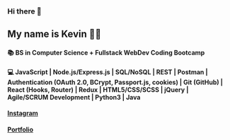 ### Hi there 👋

<!--
**Kevin2211/Kevin2211** is a ✨ _special_ ✨ repository because its `README.md` (this file) appears on your GitHub profile.

Here are some ideas to get you started:

- 🔭 I’m currently working on ...
- 🌱 I’m currently learning ...
- 👯 I’m looking to collaborate on ...
- 🤔 I’m looking for help with ...
- 💬 Ask me about ...
- 📫 How to reach me: ...
- 😄 Pronouns: ...
- ⚡ Fun fact: ...
-->
## My name is Kevin :man_technologist:
#### :books: BS in Computer Science + Fullstack WebDev Coding Bootcamp
#### :computer: JavaScript | Node.js/Express.js | SQL/NoSQL | REST | Postman | Authentication (OAuth 2.0, BCrypt, Passport.js, cookies) | Git (GitHub) | React (Hooks, Router) | Redux | HTML5/CSS/SCSS | jQuery | Agile/SCRUM Development | Python3 | Java



#### [Instagram](https://www.instagram.com/yaboikevin42/) 
#### [Portfolio](https://www.kevindev.com/)
